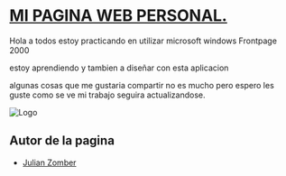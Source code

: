 
# [MI PAGINA WEB PERSONAL.]([https://julianarteagazomber.github.io/index%20Personal.html](https://julianarteagazomber.github.io/index%20Personal.html))

Hola a todos estoy practicando en utilizar microsoft windows Frontpage 2000

estoy aprendiendo y tambien a diseñar con esta aplicacion

algunas cosas que me gustaria compartir
no es mucho pero espero les guste como se ve mi trabajo
seguira actualizandose.


![Logo](https://github.com/JulianArteagazomber/julianarteagazomber.github.io/assets/47044034/a87d5d7d-c716-485c-93a5-585b403ee864)


## Autor de la pagina

- [Julian Zomber](https://github.com/JulianArteagazomber)


